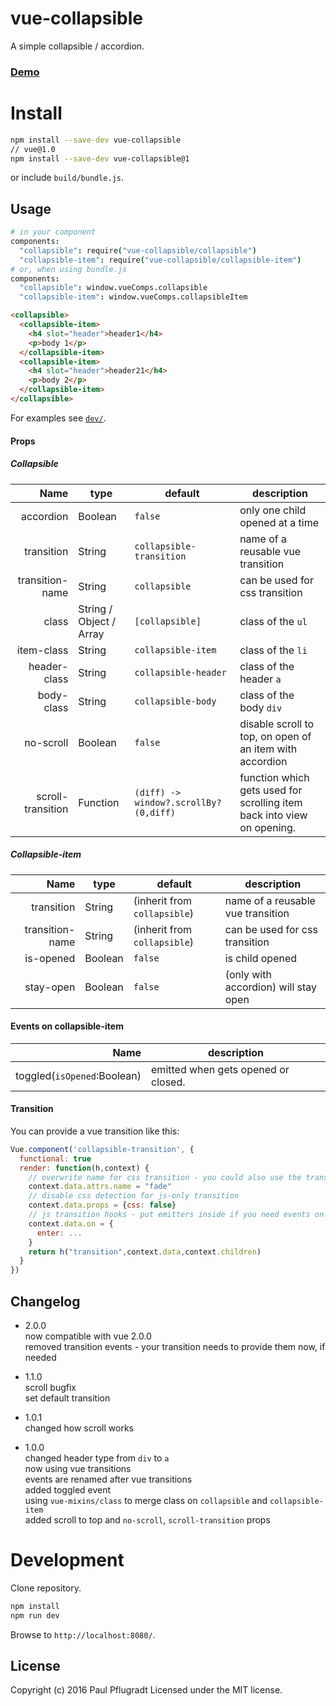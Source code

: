 # vue-collapsible

A simple collapsible / accordion.

### [Demo](https://vue-comps.github.io/vue-collapsible)

# Install

```sh
npm install --save-dev vue-collapsible
// vue@1.0
npm install --save-dev vue-collapsible@1
```
or include `build/bundle.js`.

## Usage
```coffee
# in your component
components:
  "collapsible": require("vue-collapsible/collapsible")
  "collapsible-item": require("vue-collapsible/collapsible-item")
# or, when using bundle.js
components:
  "collapsible": window.vueComps.collapsible
  "collapsible-item": window.vueComps.collapsibleItem
```
```html
<collapsible>
  <collapsible-item>
    <h4 slot="header">header1</h4>
    <p>body 1</p>
  </collapsible-item>
  <collapsible-item>
    <h4 slot="header">header21</h4>
    <p>body 2</p>
  </collapsible-item>
</collapsible>
```
For examples see [`dev/`](https://github.com/vue-comps/vue-collapsible/tree/master/dev).

#### Props
##### Collapsible

Name | type | default | description
---:| --- | ---| ---
accordion | Boolean | `false` | only one child opened at a time
transition | String | `collapsible-transition` | name of a reusable vue transition
transition-name | String | `collapsible` | can be used for css transition
class | String / Object / Array | `[collapsible]` | class of the `ul`
item-class | String | `collapsible-item` | class of the `li`
header-class | String | `collapsible-header` | class of the header `a`
body-class | String | `collapsible-body` | class of the body `div`
no-scroll | Boolean | `false` | disable scroll to top, on open of an item with accordion
scroll-transition | Function | `(diff) -> window?.scrollBy?(0,diff)` | function which gets used for scrolling item back into view on opening.

##### Collapsible-item

Name | type | default | description
---:| --- | ---| ---
transition | String | (inherit from `collapsible`) | name of a reusable vue transition
transition-name | String | (inherit from `collapsible`) | can be used for css transition
is-opened | Boolean | `false` | is child opened
stay-open | Boolean | `false` | (only with accordion) will stay open

#### Events on collapsible-item

Name | description
---:| ---
toggled(`isOpened`:Boolean) | emitted when gets opened or closed.

#### Transition

You can provide a vue transition like this:
```js
Vue.component('collapsible-transition', {
  functional: true
  render: function(h,context) {
    // overwrite name for css transition - you could also use the transition-name prop
    context.data.attrs.name = "fade"
    // disable css detection for js-only transition
    context.data.props = {css: false}
    // js transition hooks - put emitters inside if you need events on opening/closing
    context.data.on = {
      enter: ...
    }
    return h("transition",context.data,context.children)
  }
})
```

## Changelog
- 2.0.0  
now compatible with vue 2.0.0  
removed transition events - your transition needs to provide them now, if needed  

- 1.1.0  
scroll bugfix  
set default transition  

- 1.0.1  
changed how scroll works  

- 1.0.0  
changed header type from `div` to `a`  
now using vue transitions  
events are renamed after vue transitions  
added toggled event  
using `vue-mixins/class` to merge class on `collapsible` and `collapsible-item`  
added scroll to top and `no-scroll`, `scroll-transition` props

# Development
Clone repository.
```sh
npm install
npm run dev
```
Browse to `http://localhost:8080/`.

## License
Copyright (c) 2016 Paul Pflugradt
Licensed under the MIT license.
